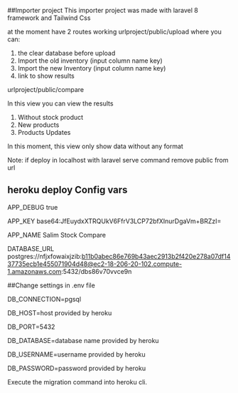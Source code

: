 ##Importer project
This importer project was made with 
laravel 8 framework and Tailwind Css

at the moment have 2 routes working
urlproject/public/upload
where you can:
1. the clear database before upload
2. Import the old inventory (input column name key)
3. Import the new Inventory (input column name key)
4. link to show results 

urlproject/public/compare 
   
In this view you can view the results
1. Without stock product
2. New products
3. Products Updates

In this moment, this view only show data without any format
    
   
Note: if deploy in localhost with laravel serve command
remove public from url
## heroku deploy Config vars
APP_DEBUG true

APP_KEY base64:JfEuydxXTRQUkV6FfrV3LCP72bfXInurDgaVm+BRZzI=

APP_NAME Salim Stock Compare

DATABASE_URL postgres://nfjxfowaixjzib:b11b0abec86e769b43aec2913b2f420e278a07df1437735ecb1e455071904d48@ec2-18-206-20-102.compute-1.amazonaws.com:5432/dbs86v70vvce9n

##Change settings in .env file

DB_CONNECTION=pgsql

DB_HOST=host provided by heroku

DB_PORT=5432

DB_DATABASE=database name provided by heroku

DB_USERNAME=username provided by heroku

DB_PASSWORD=password provided by heroku

Execute the migration command into heroku cli.



